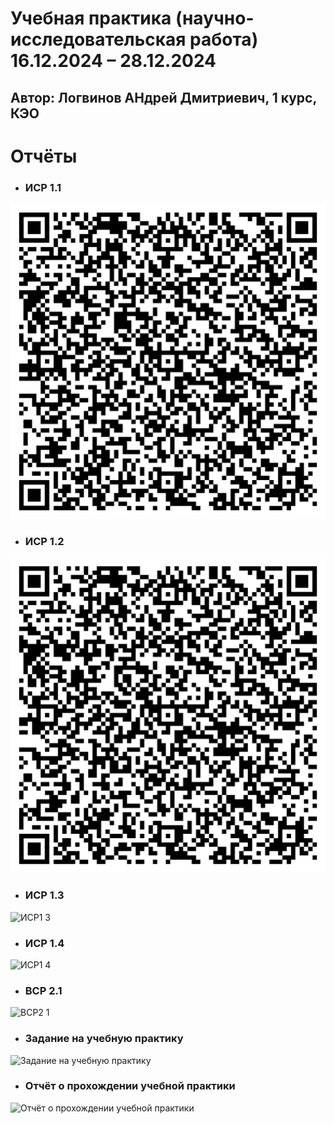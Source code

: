 # 	Учебная практика (научно-исследовательская работа) 16.12.2024 – 28.12.2024
## Автор: Логвинов АНдрей Дмитриевич, 1 курс, КЭО

# **Отчёты**
* ### **ИСР 1.1** 
![ИСР 1.1.](/1.1.png)

* ### **ИСР 1.2**   
![ИСР1 2](1.2.png)

* ### **ИСР 1.3** 
![ИСР1 3]()

* ### **ИСР 1.4** 
![ИСР1 4]()

* ### **ВСР 2.1** 
![ВСР2 1]()


* ### **Задание на учебную практику** 
![Задание на учебную практику]()

* ### **Отчёт о прохождении учебной практики** 
![Отчёт о прохождении учебной практики]()
